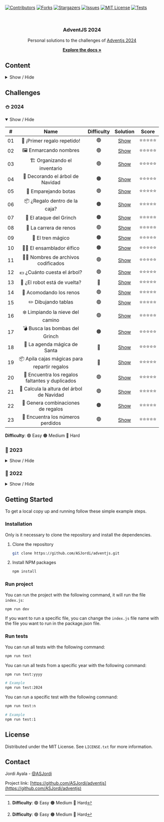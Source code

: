 <a name="readme-top"></a>

[![Contributors][contributors-shield]][contributors-url]
[![Forks][forks-shield]][forks-url]
[![Stargazers][stars-shield]][stars-url]
[![Issues][issues-shield]][issues-url]
[![MIT License][license-shield]][license-url]
[![Tests][tests-shield]][tests-url]

<br />
<div align="center">
  <h3 align="center">AdventJS 2024</h3>
  Personal solutions to the challenges of <a href="https://adventjs.dev/">Adventjs 2024</a>
  <p align="center">
    <a href="https://github.com/ASJordi/adventjs/blob/main/README.md"><strong>Explore the docs »</strong></a>
  </p>
</div>

## Content

<details>
  <summary>Show / Hide</summary>
  <ol>
    <li><a href="#challenges">Challenges</a></li>
    <li>
      <a href="#getting-started">Getting Started</a>
      <ul>
        <li><a href="#installation">Installation</a></li>
        <li><a href="#run-project">Run project</a></li>
        <li><a href="#run-tests">Run tests</a></li>
      </ul>
    </li>
    <li><a href="#license">License</a></li>
    <li><a href="#contact">Contact</a></li>
  </ol>
</details>

## Challenges

### :snowman: 2024

<details open>
  <summary>Show / Hide</summary>

| #  |                      Name                       | Difficulty |             Solution              | Score |
|:--:|:-----------------------------------------------:|:----------:|:---------------------------------:|:-----:|
| 01 |           🎁 ¡Primer regalo repetido!           |     🟢     |     [Show](src/2024/day-one/)     | ⭐⭐⭐⭐⭐ |
| 02 |             🖼️ Enmarcando nombres              |     🟢     |     [Show](src/2024/day-two/)     | ⭐⭐⭐⭐⭐ |
| 03 |          🏗️ Organizando el inventario          |     🟢     |    [Show](src/2024/day-three)     | ⭐⭐⭐⭐⭐ |
| 04 |        🎄 Decorando el árbol de Navidad         |     🟠     |     [Show](src/2024/day-four)     | ⭐⭐⭐⭐⭐ |
| 05 |              👞 Emparejando botas               |     🟢     |     [Show](src/2024/day-five)     | ⭐⭐⭐⭐⭐ |
| 06 |          📦 ¿Regalo dentro de la caja?          |     🟠     |     [Show](src/2024/day-six)      | ⭐⭐⭐⭐⭐ |
| 07 |             👹 El ataque del Grinch             |     🟠     |    [Show](src/2024/day-seven)     | ⭐⭐⭐⭐⭐ |
| 08 |             🦌 La carrera de renos              |     🟢     |    [Show](src/2024/day-eight)     | ⭐⭐⭐⭐⭐ |
| 09 |                🚂 El tren mágico                |     🟠     |     [Show](src/2024/day-nine)     | ⭐⭐⭐⭐⭐ |
| 10 |           👩‍💻 El ensamblador élfico           |     🟠     |     [Show](src/2024/day-ten)      | ⭐⭐⭐⭐⭐ |
| 11 |      🏴‍☠️ Nombres de archivos codificados      |     🟢     |    [Show](src/2024/day-eleven)    | ⭐⭐⭐⭐⭐ |
| 12 |           💵 ¿Cuánto cuesta el árbol?           |     🟢     |    [Show](src/2024/day-twelve)    | ⭐⭐⭐⭐⭐ |
| 13 |          🤖 ¿El robot está de vuelta?           |     🔴     |   [Show](src/2024/day-thirteen)   | ⭐⭐⭐⭐⭐ |
| 14 |             🦌 Acomodando los renos             |     🟢     |   [Show](src/2024/day-fourteen)   | ⭐⭐⭐⭐⭐ |
| 15 |               ✏️ Dibujando tablas               |     🟢     |   [Show](src/2024/day-fifteen)    | ⭐⭐⭐⭐⭐ |
| 16 |        ❄️ Limpiando la nieve del camino         |     🟢     |   [Show](src/2024/day-sixteen)    | ⭐⭐⭐⭐⭐ |
| 17 |         💣 Busca las bombas del Grinch          |     🟠     |  [Show](src/2024/day-seventeen)   | ⭐⭐⭐⭐⭐ |
| 18 |          📇 La agenda mágica de Santa           |     🔴     |   [Show](src/2024/day-eighteen)   | ⭐⭐⭐⭐⭐ |
| 19 |  📦 Apila cajas mágicas para repartir regalos   |     🔴     |   [Show](src/2024/day-nineteen)   | ⭐⭐⭐⭐⭐ |
| 20 | 🎁 Encuentra los regalos faltantes y duplicados |     🟢     |    [Show](src/2024/day-twenty)    | ⭐⭐⭐⭐⭐ |
| 21 |    🎄 Calcula la altura del árbol de Navidad    |     🟢     |  [Show](src/2024/day-twenty-one)  | ⭐⭐⭐⭐⭐ |
| 22 |       🎁 Genera combinaciones de regalos        |     🟠     |  [Show](src/2024/day-twenty-two)  | ⭐⭐⭐⭐⭐ |
| 23 |        🔢 Encuentra los números perdidos        |     🟢     | [Show](src/2024/day-twenty-three) | ⭐⭐⭐⭐⭐ |

**Difficulty**: 🟢 Easy 🟠 Medium 🔴 Hard

</details>

### :christmas_tree: 2023

<details>
  <summary>Show / Hide</summary>

| #  |                        Name                         | Difficulty[^1] |             Solution              |
|:--:|:---------------------------------------------------:|:--------------:|:---------------------------------:|
| 01 |              ¡Primer regalo repetido!               |       🟢       |     [Show](src/2023/day-one/)     |
| 02 |           🏭 Ponemos en marcha la fábrica           |       🟢       |     [Show](src/2023/day-two/)     |
| 03 |                 😏 El elfo travieso                 |       🟢       |    [Show](src/2023/day-three)     |
| 04 |        😵‍💫 Dale la vuelta a los paréntesis        |       🟠       |     [Show](src/2023/day-four)     |
| 05 |              🛷 El CyberTruck de Santa              |       🟠       |     [Show](src/2023/day-five)     |
| 06 |                🦌 Los renos a prueba                |       🟢       |     [Show](src/2023/day-six)      |
| 07 |                 📦 Las cajas en 3D                  |       🟢       |    [Show](src/2023/day-seven)     |
| 08 |                 📦 Las cajas en 3D                  |       🟢       |    [Show](src/2023/day-seven)     |
| 09 |                🚦 Alterna las luces                 |       🟢       |     [Show](src/2023/day-nine)     |
| 10 |         🎄 Crea tu propio árbol de navidad          |       🟢       |     [Show](src/2023/day-ten)      |
| 11 |               📖 Los elfos estudiosos               |       🟠       |    [Show](src/2023/day-eleven)    |
| 12 |              📸 ¿Es una copia válida?               |       🟠       |    [Show](src/2023/day-twelve)    |
| 13 |               ⌚️ Calculando el tiempo               |       🟢       |   [Show](src/2023/day-thirteen)   |
| 14 |                 🚨 Evita la alarma                  |       🟠       |   [Show](src/2023/day-fourteen)   |
| 15 |                  ↔️ Robot autónomo                  |       🟠       |   [Show](src/2023/day-fifteen)    |
| 16 |               ❌ Despliegue en viernes               |       🟢       |   [Show](src/2023/day-sixteen)    |
| 17 |             🛷 Optimizando el alquiler              |       🟢       |  [Show](src/2023/day-seventeen)   |
| 18 |                 🔢 El reloj digital                 |       🔴       |   [Show](src/2023/day-eighteen)   |
| 19 |               💣 Enfrenta el sabotaje               |       🟠       |   [Show](src/2023/day-nineteen)   |
| 20 |              🏋️‍♂️ Distribuye el peso              |     🔴         |    [Show](src/2023/day-twenty)    |
| 21 |                 🪐 Mensaje binario                  |     🟠         |  [Show](src/2023/day-twenty-one)  |
| 22 |             🚂 Lenguaje de programación             |     🟢         |  [Show](src/2023/day-twenty-two)  |
| 23 |              🍽️ La comida de Navidad               |     🟢         | [Show](src/2023/day-twenty-three) |
| 24 |              🪜 Brincos en la escalera              |     🟠         | [Show](src/2023/day-twenty-four)  |
| 25 |              🗺️ Calculando distancias              |     🟠         | [Show](src/2023/day-twenty-five)  |

[^1]: **Difficulty**: 🟢 Easy 🟠 Medium 🔴 Hard

</details>

### :santa: 2022

<details>
<summary>Show / Hide</summary>

|  #  |                  Name                             | Difficulty[^1] |                                       Solution                                  |
| :-: | :-----------------------------------------------: | :------------: |  :--------------------------------------------------------------------------: |
| 01  |    Automating Christmas gift wrapping!            |       🟢       | [Solution](src/day-one) |
| 02  |  Nobody wants to do extra hours at work           |       🟢       | [Solution](src/day-two) |
| 03  |     How many packs of gifts can Santa carry?      |       🟢       | [Solution](src/day-three) |
| 04  |      Box inside a box and another...              |       🟠       | [Solution](src/day-four) |
| 05  |            Optimizing Santa's trips               |       🔴       | [Solution](src/day-five) |
| 06  |             Creating xmas decorations             |       🟠       | [Solution](src/day-six) |
| 07  |             Doing gifts inventory                 |       🟢       | [Solution](src/day-seven) |
| 08  |             We need a mechanic!                   |       🟠       | [Solution](src/day-eight) |
| 09  |             Crazy Xmas lights                     |       🟢       | [Solution](src/day-nine) |
| 10  |    The Santa Claus sleigh jump                    |       🟠       | [Solution](src/day-ten) |
| 11  |          Santa Claus is Scrum Master              |       🔴       | [Solution](src/day-eleven) |
| 12  |          Electric sleighs, wow!                   |       🟠       | [Solution](src/day-twelve) |
| 13  |          Backups for Santa Claus files            |       🟢       | [Solution](src/day-thirteen) |
| 14  |              The best path                        |       🟠       | [Solution](src/day-fourteen) |
| 15  |              Decorating the Christmas tree        |       🟠       | [Solution](src/day-fifteen) |
| 16  |              Fixing Santa Claus' letters          |       🔴       | [Solution](src/day-sixteen) |
| 17  |               Carrying gifts in bags              |       🟠       | [Solution](src/day-seventeen) |
| 18  |               We ran out of ink!                  |       🟢       | [Solution](src/day-eighteen) |
| 19  |               Sorting the toys!                   |       🟢       | [Solution](src/day-nineteen) |
| 20  |               More challenging trips              |       🔴       | [Solution](src/day-twenty) |
| 21  |               Creating the gifts table            |       🟠       | [Solution](src/day-twenty-one) |
| 22  |               The lights in sync                  |       🟢       | [Solution](src/day-twenty-two) |
| 23  |               Santa Claus Compiler                |       🔴       | [Solution](src/day-twenty-three) |
| 24  |          The last challenge is a maze             |       🔴       | [Solution](src/day-twenty-four) |

[^1]: **Difficulty**: 🟢 Easy 🟠 Medium 🔴 Hard

</details>

## Getting Started

To get a local copy up and running follow these simple example steps.

### Installation

Only is it necessary to clone the repository and install the dependencies.

1. Clone the repository
   ```sh
   git clone https://github.com/ASJordi/adventjs.git
   ```
2. Install NPM packages
   ```sh
   npm install
   ```

### Run project

You can run the project with the following command, it will run the file `index.js`:

```sh
npm run dev
```

If you want to run a specific file, you can change the `index.js` file name with the file you want to run in the package.json file.

### Run tests

You can run all tests with the following command:

```sh
npm run test
```

You can run all tests from a specific year with the following command:

```sh
npm run test:yyyy

# Example
npm run test:2024
```

You can run a specific test with the following command:

```sh
npm run test:n

# Example
npm run test:1
```

## License

Distributed under the MIT License. See `LICENSE.txt` for more information.

## Contact

Jordi Ayala - [@ASJordi](https://twitter.com/ASJordi)

Project link: [https://github.com/ASJordi/adventjs](https://github.com/ASJordi/adventjs)

[contributors-shield]: https://img.shields.io/github/contributors/ASJordi/adventjs.svg?style=for-the-badge
[contributors-url]: https://github.com/ASJordi/adventjs/graphs/contributors
[forks-shield]: https://img.shields.io/github/forks/ASJordi/adventjs.svg?style=for-the-badge
[forks-url]: https://github.com/ASJordi/adventjs/network/members
[stars-shield]: https://img.shields.io/github/stars/ASJordi/adventjs.svg?style=for-the-badge
[stars-url]: https://github.com/ASJordi/adventjs/stargazers
[issues-shield]: https://img.shields.io/github/issues/ASJordi/adventjs.svg?style=for-the-badge
[issues-url]: https://github.com/ASJordi/adventjs/issues
[license-shield]: https://img.shields.io/github/license/ASJordi/adventjs.svg?style=for-the-badge
[license-url]: https://github.com/ASJordi/adventjs/blob/master/LICENSE
[tests-shield]: https://img.shields.io/github/actions/workflow/status/asjordi/adventjs/tests.yml?branch=mglain&label=Tests&style=for-the-badge
[tests-url]: https://github.com/ASJordi/adventjs/actions

